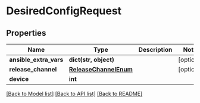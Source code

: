 # DesiredConfigRequest


## Properties
Name | Type | Description | Notes
------------ | ------------- | ------------- | -------------
**ansible_extra_vars** | **dict(str, object)** |  | [optional] 
**release_channel** | [**ReleaseChannelEnum**](ReleaseChannelEnum.md) |  | [optional] 
**device** | **int** |  | 

[[Back to Model list]](../README.md#documentation-for-models) [[Back to API list]](../README.md#documentation-for-api-endpoints) [[Back to README]](../README.md)


